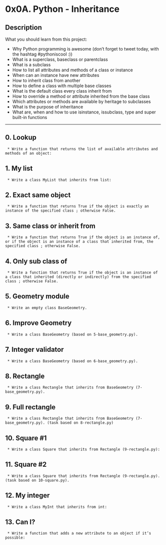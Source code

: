 # 0x0A. Python - Inheritance
## Description

 What you should learn from this project:

  * Why Python programming is awesome (don’t forget to tweet today, with the hashtag #pythoniscool :))
  * What is a superclass, baseclass or parentclass
  * What is a subclass
  * How to list all attributes and methods of a class or instance
  * When can an instance have new attributes
  * How to inherit class from another
  * How to define a class with multiple base classes
  * What is the default class every class inherit from
  * How to override a method or attribute inherited from the base class
  * Which attributes or methods are available by heritage to subclasses
  * What is the purpose of inheritance
  * What are, when and how to use isinstance, issubclass, type and super built-in functions

- - - -

## 0. Lookup
     * Write a function that returns the list of available attributes and methods of an object:
## 1. My list
     * Write a class MyList that inherits from list:
## 2. Exact same object
     * Write a function that returns True if the object is exactly an instance of the specified class ; otherwise False.
## 3. Same class or inherit from
     * Write a function that returns True if the object is an instance of, or if the object is an instance of a class that inherited from, the specified class ; otherwise False.
## 4. Only sub class of
     * Write a function that returns True if the object is an instance of a class that inherited (directly or indirectly) from the specified class ; otherwise False.
## 5. Geometry module
     * Write an empty class BaseGeometry.
## 6. Improve Geometry
     * Write a class BaseGeometry (based on 5-base_geometry.py).
## 7. Integer validator
     * Write a class BaseGeometry (based on 6-base_geometry.py).
## 8. Rectangle
     * Write a class Rectangle that inherits from BaseGeometry (7-base_geometry.py).
## 9. Full rectangle
     * Write a class Rectangle that inherits from BaseGeometry (7-base_geometry.py). (task based on 8-rectangle.py)
## 10. Square #1
     * Write a class Square that inherits from Rectangle (9-rectangle.py):
## 11. Square #2
     * Write a class Square that inherits from Rectangle (9-rectangle.py). (task based on 10-square.py).
## 12. My integer
     * Write a class MyInt that inherits from int:
## 13. Can I?
     * Write a function that adds a new attribute to an object if it’s possible: